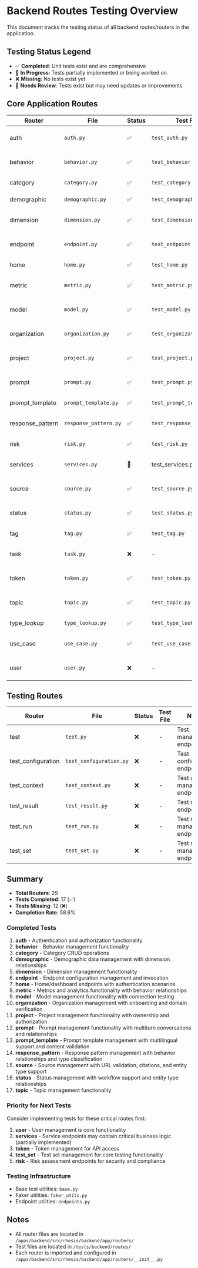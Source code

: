# Backend Routes Testing Overview

This document tracks the testing status of all backend routes/routers in the application.

## Testing Status Legend
- ✅ **Completed**: Unit tests exist and are comprehensive
- 🚧 **In Progress**: Tests partially implemented or being worked on
- ❌ **Missing**: No tests exist yet
- 🔄 **Needs Review**: Tests exist but may need updates or improvements

## Core Application Routes

| Router | File | Status | Test File | Notes |
|--------|------|--------|-----------|-------|
| auth | `auth.py` | ✅ | `test_auth.py` | Authentication and authorization endpoints |
| behavior | `behavior.py` | ✅ | `test_behavior.py` | Behavior management endpoints |
| category | `category.py` | ✅ | `test_category.py` | Category CRUD operations |
| demographic | `demographic.py` | ✅ | `test_demographic.py` | Demographic data endpoints |
| dimension | `dimension.py` | ✅ | `test_dimension.py` | Dimension management endpoints |
| endpoint | `endpoint.py` | ✅ | `test_endpoint.py` | Endpoint configuration management |
| home | `home.py` | ✅ | `test_home.py` | Home/dashboard endpoints |
| metric | `metric.py` | ✅ | `test_metric.py` | Metrics and analytics endpoints |
| model | `model.py` | ✅ | `test_model.py` | Model management endpoints |, a
| organization | `organization.py` | ✅ | `test_organization.py` | Organization management endpoints |
| project | `project.py` | ✅ | `test_project.py` | Project management endpoints |
| prompt | `prompt.py` | ✅ | `test_prompt.py` | Prompt management endpoints |
| prompt_template | `prompt_template.py` | ✅ | `test_prompt_template.py` | Prompt template endpoints |
| response_pattern | `response_pattern.py` | ✅ | `test_response_pattern.py` | Response pattern endpoints |
| risk | `risk.py` | ✅ | `test_risk.py` | Risk assessment endpoints |
| services | `services.py` | 🚧 | test_services.py | Service management endpoints |
| source | `source.py` | ✅ | `test_source.py` | Source management endpoints |
| status | `status.py` | ✅ | `test_status.py` | Status management endpoints |
| tag | `tag.py` | ✅ | `test_tag.py` | Tag management endpoints |
| task | `task.py` | ❌ | - | Task management endpoints |
| token | `token.py` | ✅ | `test_token.py` | Token management endpoints |
| topic | `topic.py` | ✅ | `test_topic.py` | Topic management endpoints |
| type_lookup | `type_lookup.py` | ✅ | `test_type_lookup.py` | Type lookup endpoints |
| use_case | `use_case.py` | ✅ | `test_use_case.py` | Use case management endpoints |
| user | `user.py` | ❌ | - | User management endpoints |

## Testing Routes

| Router | File | Status | Test File | Notes |
|--------|------|--------|-----------|-------|
| test | `test.py` | ❌ | - | Test management endpoints |
| test_configuration | `test_configuration.py` | ❌ | - | Test configuration endpoints |
| test_context | `test_context.py` | ❌ | - | Test context management endpoints |
| test_result | `test_result.py` | ❌ | - | Test result endpoints |
| test_run | `test_run.py` | ❌ | - | Test run management endpoints |
| test_set | `test_set.py` | ❌ | - | Test set management endpoints |

## Summary

- **Total Routers**: 29
- **Tests Completed**: 17 (✅)
- **Tests Missing**: 12 (❌)
- **Completion Rate**: 58.6%

### Completed Tests
1. **auth** - Authentication and authorization functionality
2. **behavior** - Behavior management functionality
3. **category** - Category CRUD operations  
4. **demographic** - Demographic data management with dimension relationships
5. **dimension** - Dimension management functionality
6. **endpoint** - Endpoint configuration management and invocation
7. **home** - Home/dashboard endpoints with authentication scenarios
8. **metric** - Metrics and analytics functionality with behavior relationships
9. **model** - Model management functionality with connection testing
10. **organization** - Organization management with onboarding and domain verification
11. **project** - Project management functionality with ownership and authorization
12. **prompt** - Prompt management functionality with multiturn conversations and relationships
13. **prompt_template** - Prompt template management with multilingual support and content validation
14. **response_pattern** - Response pattern management with behavior relationships and type classification
15. **source** - Source management with URL validation, citations, and entity type support
16. **status** - Status management with workflow support and entity type relationships
17. **topic** - Topic management functionality

### Priority for Next Tests
Consider implementing tests for these critical routes first:
1. **user** - User management is core functionality
2. **services** - Service endpoints may contain critical business logic (partially implemented)
3. **token** - Token management for API access
4. **test_set** - Test set management for core testing functionality
5. **risk** - Risk assessment endpoints for security and compliance

### Testing Infrastructure
- Base test utilities: `base.py`
- Faker utilities: `faker_utils.py` 
- Endpoint utilities: `endpoints.py`

## Notes
- All router files are located in `/apps/backend/src/rhesis/backend/app/routers/`
- Test files are located in `/tests/backend/routes/`
- Each router is imported and configured in `/apps/backend/src/rhesis/backend/app/routers/__init__.py`
